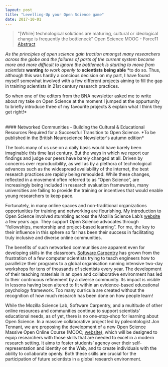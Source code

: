 ```yaml
---
layout: post
title: "Levelling-Up your Open Science game"
date: 2017-10-01
---
```


> "[While] technological solutions are maturing, cultural or ideological change is frequently the bottleneck" Open Science MOOC - Force11 [Abstract](https://docs.google.com/document/d/1eO1OlJX_5owiaE2gPeEQl5OfSQtjLhtkhlo6UZs1hQQ)

*As the principles of open science gain traction amongst many researchers across the globe and the failures of parts of the current system become more and more difficult to ignore the bottleneck is starting to move from scientists* **wanting** *to work openly to* **scientists being able** *to do so. Thus, although this was hardly a concious decision on my part, I have found myself somewhat involved with a few different projects aiming to fill the gap in training scientists in 21st century research practices.

So when one of the editors from the BNA newsletter asked me to write about my take on Open Science at the moment I jumped at the oppurtunity to briefly introduce three of my favourite projects & explain what I think they get right!*

<br>
#### Networked Communities - Building the Cultural & Educational Resources Required for a Successful Transition to Open Science.
*To be published in the British Neuroscience Newsletter's autumn edition*

The tools many of us use on a daily basis would have barely been imaginable this time last century. But the ways in which we report our findings and judge our peers have barely changed at all. Driven by concerns over reproducibility, as well as by a plethora of technological advances such as the widespread availability of the internet, the best research practices are rapidly being remoulded. While these changes, reflected in a movement often referred to as “Open Science”, are increasingly being included in research evaluation frameworks, many universities are failing to provide the training or incentives that would enable young researchers to keep pace.

Fortunately, in many online spaces and non-traditional organizations opportunities for training and networking are flourishing. My introduction to Open Science involved stumbling across the Mozilla Science Lab’s [website](http://www.science.mozilla.org) a few years ago. They support Open Science advocates through “fellowships, mentorship and project-based learning”. For me, the key to their influence in this sphere so far has been their success in facilitating truly inclusive and diverse online communities. 

The benefits of such networked communities are apparent even for developing skills in the classroom. [Software Carpentry](http://www.software-carpentry.org) has grown from the frustration of a few computer scientists trying to teach engineers how to parallelize their programs to a global organisation running intensive two-day workshops for tens of thousands of scientists every year. The development of their teaching materials in an open and collaborative environment has led to their continuous refinement by a diverse community. Its impact is visible in lessons having been altered to fit within an evidence-based educational psychology framework. Too many curricula are created without the recognition of how much research has been done on how people learn!

While the Mozilla Science Lab, Software Carpentry, and a multitude of other online resources and communities continue to support scientists’ educational needs, as of yet, there is no one-stop-shop for learning about Open Science. In a massive collaborative project led by paleontologist Jon Tennant, we are proposing the development of a new Open Science Massive Open Online Course (MOOC; [website](www.goo.gl/WP9WBw)), which will be designed to equip researchers with those skills that are needed to excel in a modern research setting. It aims to foster students’ agency over their self-representation and identity on the Web, and to create individuals with the ability to collaborate openly. Both these skills are crucial for the participation of future scientists in a global research environment.
